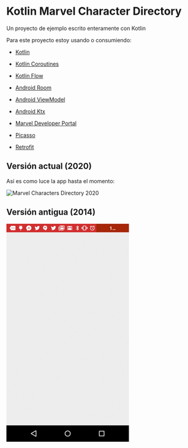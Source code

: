 # Kotlin Marvel Character Directory
Un proyecto de ejemplo escrito enteramente con Kotlin

Para este proyecto estoy usando o consumiendo:

* [Kotlin](http://kotlinlang.org/)
* [Kotlin Coroutines](https://kotlinlang.org/docs/reference/coroutines-overview.html)
* [Kotlin Flow](https://kotlinlang.org/docs/reference/coroutines/flow.html)

* [Android Room](https://developer.android.com/topic/libraries/architecture/room)
* [Android ViewModel](https://developer.android.com/topic/libraries/architecture/viewmodel)
* [Android Ktx](https://developer.android.com/kotlin/ktx)

* [Marvel Developer Portal](https://developer.marvel.com)

* [Picasso](http://square.github.io/picasso/)
* [Retrofit](https://square.github.io/retrofit/)

## Versión actual (2020)
Así es como luce la app hasta el momento:

![Marvel Characters Directory 2020](/media/screen2020.gif)

## Versión antigua (2014)
![Marvel Characters Directory 2014](/media/screen01.gif)
